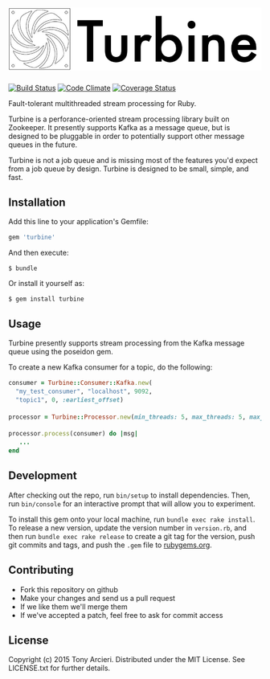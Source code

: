 ![Turbine](https://raw.githubusercontent.com/tarcieri/turbine/master/turbine.png)
=======
[![Build Status](https://travis-ci.org/tarcieri/turbine.svg)](https://travis-ci.org/tarcieri/turbine)
[![Code Climate](https://codeclimate.com/github/tarcieri/turbine/badges/gpa.svg)](https://codeclimate.com/github/tarcieri/turbine)
[![Coverage Status](https://coveralls.io/repos/tarcieri/turbine/badge.svg)](https://coveralls.io/r/tarcieri/turbine)

Fault-tolerant multithreaded stream processing for Ruby.

Turbine is a perforance-oriented stream processing library built on Zookeeper.
It presently supports Kafka as a message queue, but is designed to be pluggable
in order to potentially support other message queues in the future.

Turbine is not a job queue and is missing most of the features you'd expect
from a job queue by design. Turbine is designed to be small, simple, and fast.

## Installation

Add this line to your application's Gemfile:

```ruby
gem 'turbine'
```

And then execute:

    $ bundle

Or install it yourself as:

    $ gem install turbine

## Usage

Turbine presently supports stream processing from the Kafka message queue
using the poseidon gem.

To create a new Kafka consumer for a topic, do the following:

```ruby
consumer = Turbine::Consumer::Kafka.new(
  "my_test_consumer", "localhost", 9092,
  "topic1", 0, :earliest_offset)

processor = Turbine::Processor.new(min_threads: 5, max_threads: 5, max_queue: 0)

processor.process(consumer) do |msg|
   ...
end
```

## Development

After checking out the repo, run `bin/setup` to install dependencies. Then, run `bin/console` for an interactive prompt that will allow you to experiment.

To install this gem onto your local machine, run `bundle exec rake install`. To release a new version, update the version number in `version.rb`, and then run `bundle exec rake release` to create a git tag for the version, push git commits and tags, and push the `.gem` file to [rubygems.org](https://rubygems.org).

## Contributing

* Fork this repository on github
* Make your changes and send us a pull request
* If we like them we'll merge them
* If we've accepted a patch, feel free to ask for commit access

## License

Copyright (c) 2015 Tony Arcieri. Distributed under the MIT License. See
LICENSE.txt for further details.
